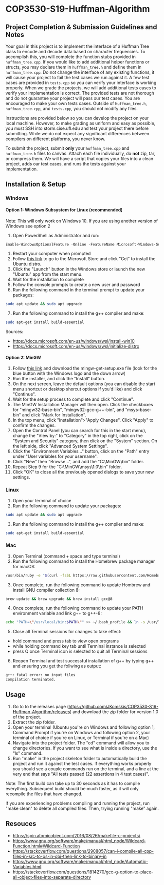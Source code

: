 # COP3530-S19-Huffman-Algorithm

## Project Completion & Submission Guidelines and Notes

Your goal in this project is to implement the interface of a Huffman Tree class to encode and decode data based on character frequencies. To accomplish this, you will complete the function stubs provided in `huffman_tree.cpp`. If you would like to add additional helper functions or structs, you may declare them in `huffman_tree.h` and define them in `huffman_tree.cpp`. Do not change the interface of any existing functions, it will cause your project to fail the test cases we run against it. A few test cases are provided in `tests.cpp` so you can verify your interface is working properly. When we grade the projects, we will add additional tests cases to verify your implementation is correct. The provided tests are not thorough and do not guarantee your project will pass our test cases. You are encouraged to make your own tests cases. Outside of `huffman_tree.h`, `huffman_tree.cpp`, and `tests.cpp`, you should not modify any files.

Instructions are provided below so you can develop the project on your local machine. However, to make grading as uniform and easy as possible, you must SSH into storm.cise.ufl.edu and test your project there before submitting. While we do not expect any significant differences between compilers on different platforms, you never know.

To submit the project, submit **only** your `huffman_tree.cpp` and `huffman_tree.h` files to canvas. Attach each file individually, do **not** zip, tar, or compress them. We will have a script that copies your files into a clean project, adds our test cases, and runs the tests against your implementation.

## Installation & Setup

### Windows

#### Option 1: Windows Subsystem for Linux (recommended)

Note: This will only work on Windows 10. If you are using another version of Windows see option 2

1. Open PowerShell as Administrator and run:

```PowerShell
Enable-WindowsOptionalFeature -Online -FeatureName Microsoft-Windows-Subsystem-Linux
```

1. Restart your computer when prompted
2. Follow [this link](https://www.microsoft.com/store/p/ubuntu/9nblggh4msv6) to go to the Microsoft Store and click "Get" to install the Ubuntu distro.
3. Click the "Launch" button in the Windows store or launch the new "Ubuntu" app from the start menu.
4. Wait for the installation to complete
5. Follow the console prompts to create a new user and password
6. Run the following command in the terminal prompt to update your packages:

```bash
sudo apt update && sudo apt upgrade
```

7. Run the following command to install the g++ compiler and make:

```bash
sudo apt-get install build-essential
```

Sources:

* https://docs.microsoft.com/en-us/windows/wsl/install-win10
* https://docs.microsoft.com/en-us/windows/wsl/initialize-distro

#### Option 2: MinGW

1. Follow [this link](https://osdn.net/projects/mingw/releases/) and download the mingw-get-setup.exe file (look for the blue button with the Windows logo and the down arrow)
2. Run the installer, and click the "Install" button.
3. On the next screen, leave the default options (you can disable the start menu shortcut or desktop shorcut options if you'd like) and click "Continue".
4. Wait for the setup process to complete and click "Continue".
5. The MinGW Installation Manager will then open. Click the checkboxes for "mingw32-base-bin", "mingw32-gcc-g++-bin", and "msys-base-bin" and click "Mark for Installation".
6. In the top menu, click "Installation">"Apply Changes". Click "Apply" to confirm the changes.
7. Open the Control Panel (you can search for this in the start menu), change the "View by:" to "Category" in the top right, click on the "System and Security" category, then click on the "System" section. On the left side, click "Advanced System Settings".
8. Click the "Environment Variables..." button, click on the "Path" entry under "User variables for your username".
9. Click "New" then "Browse...", and add the "C:\MinGW\bin" folder.
10. Repeat Step 9 for the "C:\MinGW\msys\1.0\bin" folder.
11. Click "OK" to close all the previously opened dialogs to save your new settings.

### Linux

1. Open your terminal of choice
2. Run the following command to update your packages:

```bash
sudo apt update && sudo apt upgrade
```

3. Run the following command to install the g++ compiler and make:

```bash
sudo apt-get install build-essential
```

### Mac

1. Open Terminal (command + space and type terminal)
2. Run the following command to install the Homebrew package manager for macOS: 

```bash
/usr/bin/ruby -e "$(curl -fsSL https://raw.githubusercontent.com/Homebrew/install/master/install)"
```
3. Once complete, run the following command to update Hombrew and install GNU compiler collection 8:

```bash
brew update && brew upgrade && brew install gcc@8
```

4. Once complete, run the following command to update your PATH environment variable and link g++ to g++-8:
 
 ```bash
 echo "PATH=\"/usr/local/bin:$PATH\"" >> ~/.bash_profile && ln -s /usr/local/bin/g++-8 /usr/local/bin/g++
 ``` 

5. Close all Terminal sessions for changes to take effect: 
- hold command and press tab to view open programs
- while holding command key tab until Terminal instance is selected
- press Q once Terminal icon is selected to quit all Terminal sessions

6. Reopen Terminal and test successful installation of g++ by typing g++ and ensuring you get the follwing as output:

```bash
g++: fatal error: no input files
compilation terminated.
```

## Usage

1. Go to to the releases page (https://github.com/JKomskis/COP3530-S19-Huffman-Algorithm/releases) and download the zip folder for version 1.0 of the project.
2. Extract the zip folder.
3. Open your terminal (Ubuntu you're on Windows and following option 1, Command Prompt if you're on Windows and following option 2, your terminal of choice if you're on Linux, or Terminal if you're on a Mac)
4. Navigate into the project folder. The "cd" command will allow you to change directories. If you want to see what is inside a directory, use the "ls" command.
5. Run "make" in the project skeleton folder to automatically build the project and run it against the test cases. If everything works properly you should see a couple commands run on the terminal, and a line at the very end that says "All tests passed (22 assertions in 4 test cases)".

Note: The first build can take up to 30 seconds as it has to compile everything. Subsequent build should be much faster, as it will only recompile the files that have changed.

If you are experiencing problems compiling and running the project, run "make clean" to delete all compiled files. Then, trying running "make" again.

## Resouces

* https://spin.atomicobject.com/2016/08/26/makefile-c-projects/
* https://www.gnu.org/software/make/manual/html_node/Wildcard-Function.html#Wildcard-Function
* https://stackoverflow.com/questions/2908057/can-i-compile-all-cpp-files-in-src-to-os-in-obj-then-link-to-binary-in
* https://www.gnu.org/software/make/manual/html_node/Automatic-Variables.html
* https://stackoverflow.com/questions/1814270/gcc-g-option-to-place-all-object-files-into-separate-directory
